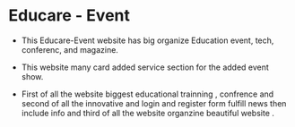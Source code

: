 # Educare - Event

* This Educare-Event website has big organize Education event, tech, conferenc, and magazine.

* This website many card added service section for the added event show.

* First of all the website biggest educational trainning , confrence and second of all the innovative and login and register form fulfill news then 
include info and third of all  the website organzine beautiful website .



